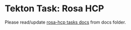 # Tekton Task: Rosa HCP

Please read/update [rosa-hcp tasks docs](../../../../docs/qe-available-tasks/rosa.md) from docs folder.
